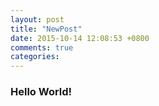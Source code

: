 ```yaml
---
layout: post
title: "NewPost"
date: 2015-10-14 12:08:53 +0800
comments: true
categories: 
---
```

### Hello World!